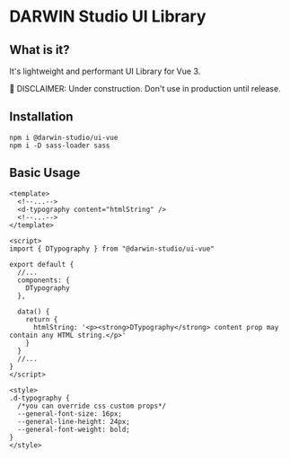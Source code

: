 # DARWIN Studio UI Library

## What is it?
It's lightweight and performant UI Library for Vue 3.  

🚧 DISCLAIMER: Under construction. Don't use in production until release.

## Installation
```shell script
npm i @darwin-studio/ui-vue
npm i -D sass-loader sass
```  

## Basic Usage
```vue
<template>
  <!--...-->
  <d-typography content="htmlString" />
  <!--...-->
</template>

<script>
import { DTypography } from "@darwin-studio/ui-vue"

export default {
  //...
  components: {
    DTypography
  },

  data() {
    return {
      htmlString: '<p><strong>DTypography</strong> content prop may contain any HTML string.</p>'
    }
  }
  //...
}
</script>

<style>
.d-typography {
  /*you can override css custom props*/
  --general-font-size: 16px;
  --general-line-height: 24px;
  --general-font-weight: bold;
}
</style>
```   

